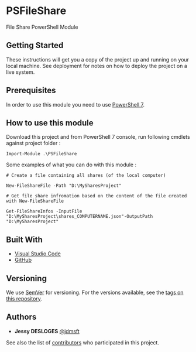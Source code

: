 # PSFileShare

File Share PowerShell Module

## Getting Started

These instructions will get you a copy of the project up and running on your local machine. See deployment for notes on how to deploy the project on a live system.

## Prerequisites

In order to use this module you need to use [PowerShell 7](https://github.com/PowerShell/PowerShell).


## How to use this module

Download this project and from PowerShell 7 console, run following cmdlets against project folder :

```
Import-Module .\PSFileShare
```

Some examples of what you can do with this module : 

```
# Create a file containing all shares (of the local computer)

New-FileShareFile -Path "D:\MySharesProject"

# Get file share infromation based on the content of the file created with New-FileShareFile

Get-FileShareInfos -InputFile "D:\MySharesProject\shares_COMPUTERNAME.json"-OutputPath "D:\MySharesProject"
```


## Built With

* [Visual Studio Code](https://code.visualstudio.com/)
* [GitHub](https://github.com/jdmsft)


## Versioning

We use [SemVer](http://semver.org/) for versioning. For the versions available, see the [tags on this repository](https://github.com/jdmsft/PSFileShare/tags). 

## Authors

* **Jessy DESLOGES** [@jdmsft](https://github.com/jdmsft)

See also the list of [contributors](https://github.com/jdmsft/PSFileShare/contributors) who participated in this project.